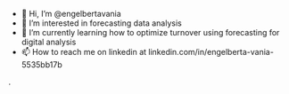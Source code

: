 - 👋 Hi, I’m @engelbertavania
- 👀 I’m interested in forecasting data analysis
- 🌱 I’m currently learning how to optimize turnover using forecasting for digital analysis
- 📫 How to reach me on linkedin at linkedin.com/in/engelberta-vania-5535bb17b

<!---
engelbertavania/engelbertavania is a ✨ special ✨ repository because its `README.md` (this file) appears on your GitHub profile.
You can click the Preview link to take a look at your changes.
--->
.